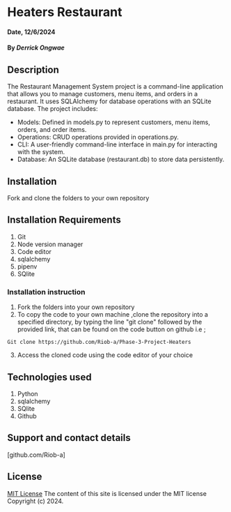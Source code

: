 # Heaters Restaurant

#### Date, 12/6/2024

#### By *Derrick Ongwae*

## Description
The Restaurant Management System project is a command-line application that allows you to manage customers, menu items, and orders in a restaurant. It uses SQLAlchemy for database operations with an SQLite database. The project includes:

- Models: Defined in models.py to represent customers, menu items, orders, and order items.
- Operations: CRUD operations provided in operations.py.
- CLI: A user-friendly command-line interface in main.py for interacting with the system.
- Database: An SQLite database (restaurant.db) to store data persistently.

## Installation
 Fork and clone the folders to your own repository

## Installation Requirements
1. Git
2. Node version manager
3. Code editor
4. sqlalchemy
5. pipenv
6. SQlite

### Installation instruction
1. Fork the folders into your own repository
2. To copy the code to your own machine ,clone the repository  into a specified directory, by typing the line "git clone" followed by the provided link, that can be found on the code button on github i.e ;

```
Git clone https://github.com/Riob-a/Phase-3-Project-Heaters
```
3. Access the cloned code using the code editor of your choice

## Technologies used
1. Python
2. sqlalchemy
3. SQlite
4. Github


## Support and contact details
[github.com/Riob-a]

## License
[MIT License](LICENSE)
The content of this site is licensed under the MIT license
Copyright (c) 2024.